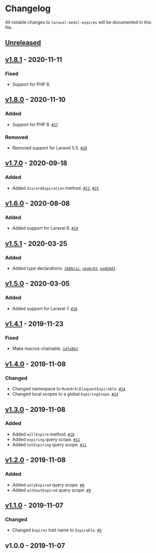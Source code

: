 # Changelog

All notable changes to `laravel-model-expires` will be documented in this file.

## [Unreleased]

## [v1.8.1] - 2020-11-11

### Fixed
- Support for PHP 8.

## [v1.8.0] - 2020-11-10

### Added
- Support for PHP 8. [`#27`](https://github.com/mvdnbrk/laravel-model-expires/pull/27)

### Removed
- Removed support for Laravel 5.5. [`#28`](https://github.com/mvdnbrk/laravel-model-expires/pull/28)

## [v1.7.0] - 2020-09-18

### Added
- Added `discardExpiration` method. [`#22`](https://github.com/mvdnbrk/laravel-model-expires/pull/22), [`#25`](https://github.com/mvdnbrk/laravel-model-expires/pull/25)

## [v1.6.0] - 2020-08-08

### Added
- Added support for Laravel 8. [`#19`](https://github.com/mvdnbrk/laravel-model-expires/pull/19)

## [v1.5.1] - 2020-03-25

### Added
- Added type declarations. [`2680c1c`](https://github.com/mvdnbrk/laravel-model-expires/commit/2680c1c665bfd7b0f4fc4a8023f3c5beb503db39), [`c6a6c03`](https://github.com/mvdnbrk/laravel-model-expires/commit/c6a6c0358a5fc6c87ecc138678ea02f80ac84c60), [`ea4b9d3`](https://github.com/mvdnbrk/laravel-model-expires/commit/ea4b9d35f8b643104237e16192fc0a64f6b97505)

## [v1.5.0] - 2020-03-05

### Added
- Added support for Laravel 7. [`#18`](https://github.com/mvdnbrk/laravel-model-expires/pull/18)

## [v1.4.1] - 2019-11-23

### Fixed
- Make macros chainable. [`1dfe8b1`](https://github.com/mvdnbrk/laravel-model-expires/commit/1dfe8b1510dda68e08690e6e7ce40c033a626d33)

## [v1.4.0] - 2019-11-08

### Changed
- Changed namespace to `Mvdnbrk\EloquentExpirable`. [`#14`](https://github.com/mvdnbrk/laravel-model-expires/pull/14)
- Changed local scopes to a global `ExpiringScope`. [`#14`](https://github.com/mvdnbrk/laravel-model-expires/pull/13)

## [v1.3.0] - 2019-11-08

### Added
- Added `willExpire` method. [`#10`](https://github.com/mvdnbrk/laravel-model-expires/pull/10)
- Added `expiring` query scope. [`#11`](https://github.com/mvdnbrk/laravel-model-expires/pull/11)
- Added `notExpiring` query scope. [`#11`](https://github.com/mvdnbrk/laravel-model-expires/pull/11)

## [v1.2.0] - 2019-11-08

### Added
- Added `onlyExpired` query scope. [`#9`](https://github.com/mvdnbrk/laravel-model-expires/pull/9)
- Added `withoutExpired` query scope. [`#9`](https://github.com/mvdnbrk/laravel-model-expires/pull/9)

## [v1.1.0] - 2019-11-07

### Changed
- Changed `Expires` trait name to `Expirable`. [`#5`](https://github.com/mvdnbrk/laravel-model-expires/pull/5)

## v1.0.0 - 2019-11-07

[Unreleased]: https://github.com/mvdnbrk/laravel-model-expires/compare/v1.8.1...HEAD
[v1.8.1]: https://github.com/mvdnbrk/laravel-model-expires/compare/v1.8.0...v1.8.1
[v1.8.0]: https://github.com/mvdnbrk/laravel-model-expires/compare/v1.7.0...v1.8.0
[v1.7.0]: https://github.com/mvdnbrk/laravel-model-expires/compare/v1.6.0...v1.7.0
[v1.6.0]: https://github.com/mvdnbrk/laravel-model-expires/compare/v1.5.1...v1.6.0
[v1.5.1]: https://github.com/mvdnbrk/laravel-model-expires/compare/v1.5.0...v1.5.1
[v1.5.0]: https://github.com/mvdnbrk/laravel-model-expires/compare/v1.4.1...v1.5.0
[v1.4.1]: https://github.com/mvdnbrk/laravel-model-expires/compare/v1.4.0...v1.4.1
[v1.4.0]: https://github.com/mvdnbrk/laravel-model-expires/compare/v1.3.0...v1.4.0
[v1.3.0]: https://github.com/mvdnbrk/laravel-model-expires/compare/v1.2.0...v1.3.0
[v1.2.0]: https://github.com/mvdnbrk/laravel-model-expires/compare/v1.1.0...v1.2.0
[v1.1.0]: https://github.com/mvdnbrk/laravel-model-expires/compare/v1.0.0...v1.1.0
